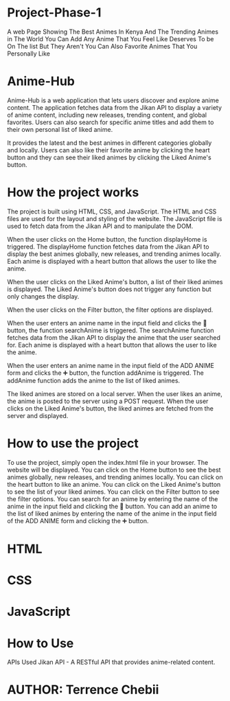 # Project-Phase-1
A web Page Showing The Best Animes In Kenya And The 
Trending Animes in The World
You Can Add Any Anime That You Feel Like Deserves To be On 
The list But They Aren't
You Can Also Favorite Animes That You Personally Like 


# Anime-Hub
Anime-Hub is a web application that lets users discover
and explore anime content. The application fetches data 
from the Jikan API to display a variety of anime content, 
including new releases, trending content, and global 
favorites. Users can also search for specific anime titles 
and add them to their own personal list of liked anime.

It provides the latest and the best animes in different 
categories globally and locally. Users can also like their
 favorite anime by clicking the heart button and they can 
 see their liked animes by clicking the Liked Anime's 
 button.


# How the project works
The project is built using HTML, CSS, and JavaScript. The
 HTML and CSS files are used for the layout and styling of
  the website. The JavaScript file is used to fetch data 
  from the Jikan API and to manipulate the DOM.


When the user clicks on the Home button, the function 
displayHome is triggered. The displayHome function fetches
 data from the Jikan API to display the best animes 
 globally, new releases, and trending animes locally. Each
  anime is displayed with a heart button that allows the 
  user to like the anime.

When the user clicks on the Liked Anime's button, a list 
of their liked animes is displayed. The Liked Anime's 
button does not trigger any function but only changes the
 display.

When the user clicks on the Filter button, the filter 
options are displayed.

When the user enters an anime name in the input field and
 clicks the 🔎 button, the function searchAnime is
  triggered. The searchAnime function fetches data from
   the Jikan API to display the anime that the user
    searched for. Each anime is displayed with a heart
     button that allows the user to like the anime.

When the user enters an anime name in the input field of 
the ADD ANIME form and clicks the ➕ button, the function 
addAnime is triggered. The addAnime function adds the 
anime to the list of liked animes.

The liked animes are stored on a local server. When the 
user likes an anime, the anime is posted to the server 
using a POST request. When the user clicks on the Liked
 Anime's button, the liked animes are fetched from the 
 server and displayed.

# How to use the project
To use the project, simply open the index.html file in 
your browser. The website will be displayed. You can click 
on the Home button to see the best animes globally, new 
releases, and trending animes locally. You can click on 
the heart button to like an anime. You can click on the 
Liked Anime's button to see the list of your liked animes.
 You can click on the Filter button to see the filter
  options. You can search for an anime by entering the 
  name of the anime in the input field and clicking the 🔎
   button. You can add an anime to the list of liked 
   animes by entering the name of the anime in the input
    field of the ADD ANIME form and clicking the ➕ button.

# HTML
# CSS
# JavaScript


# How to Use

APIs Used
Jikan API - A RESTful API that provides anime-related 
content.


# AUTHOR: Terrence Chebii